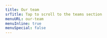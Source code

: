```yaml
---
title: Our team
srTitle: Tap to scroll to the teams section
menuURL: our-team
menuInline: true
menuSpecial: false
---
```


